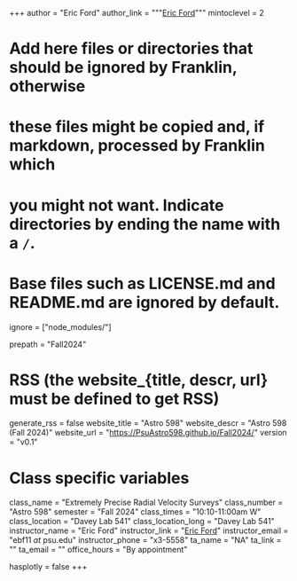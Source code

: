 +++
author = "Eric Ford"
author_link = """<a href="https://science.psu.edu/astro/people/ebf11">Eric Ford</a>"""
mintoclevel = 2

# Add here files or directories that should be ignored by Franklin, otherwise
# these files might be copied and, if markdown, processed by Franklin which
# you might not want. Indicate directories by ending the name with a `/`.
# Base files such as LICENSE.md and README.md are ignored by default.
ignore = ["node_modules/"]

prepath = "Fall2024"


# RSS (the website_{title, descr, url} must be defined to get RSS)
generate_rss = false
website_title = "Astro 598"
website_descr = "Astro 598 (Fall 2024)"
website_url   = "https://PsuAstro598.github.io/Fall2024/"
version = "v0.1"

# Class specific variables
class_name = "Extremely Precise Radial Velocity Surveys"
class_number = "Astro 598"
semester = "Fall 2024"
class_times = "10:10-11:00am W"
class_location = "Davey Lab 541"
class_location_long = "Davey Lab 541"
instructor_name = "Eric Ford"
instructor_link = "[Eric Ford](https://science.psu.edu/astro/people/ebf11)"
instructor_email = "ebf11 _at_ psu.edu"
instructor_phone = "x3-5558"
ta_name = "NA" 
ta_link = "[]()" 
ta_email = "" 
office_hours = "By appointment"


hasplotly = false
+++
